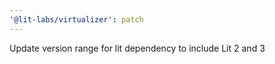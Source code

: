 ```yaml
---
'@lit-labs/virtualizer': patch
---
```


Update version range for lit dependency to include Lit 2 and 3
